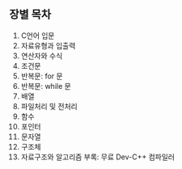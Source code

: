 ## 장별 목차
1. C언어 입문
2. 자료유형과 입출력
3. 연산자와 수식
4. 조건문
5. 반복문: for 문
6. 반복문: while 문
7. 배열
8. 파일처리 및 전처리
9. 함수
10. 포인터
11. 문자열
12. 구조체
13. 자료구조와 알고리즘
부록: 무료 Dev-C++ 컴파일러
